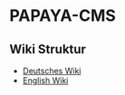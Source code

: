 #	PAPAYA-CMS

##	Wiki Struktur

 * [Deutsches Wiki](export_de/Liste_Artikel-DE.md)	
 * [English Wiki](export_en/List_Article-EN.md)
